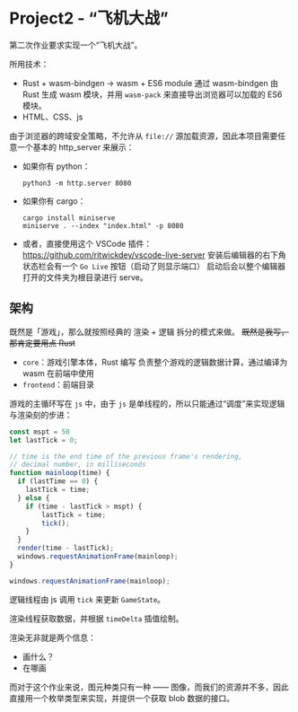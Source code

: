 # Project2 - “飞机大战”

第二次作业要求实现一个“飞机大战”。

所用技术：
- Rust + wasm-bindgen -> wasm + ES6 module
    通过 wasm-bindgen 由 Rust 生成 wasm 模块，并用 `wasm-pack` 来直接导出浏览器可以加载的 ES6 模块。
- HTML、CSS、js

由于浏览器的跨域安全策略，不允许从 `file://` 源加载资源，因此本项目需要任意一个基本的 http_server 来展示：
- 如果你有 python：
    ```
    python3 -m http.server 8080
    ```
- 如果你有 cargo：
    ```
    cargo install miniserve
    miniserve . --index "index.html" -p 8080
    ```
- 或者，直接使用这个 VSCode 插件：
    https://github.com/ritwickdey/vscode-live-server
    安装后编辑器的右下角状态栏会有一个 `Go Live` 按钮（启动了则显示端口）
    启动后会以整个编辑器打开的文件夹为根目录进行 serve。

## 架构

既然是「游戏」，那么就按照经典的 渲染 + 逻辑 拆分的模式来做。
<s>既然是我写，那肯定要用点 Rust</s>

- `core`：游戏引擎本体，Rust 编写
    负责整个游戏的逻辑数据计算，通过编译为 wasm 在前端中使用
- `frontend`：前端目录



游戏的主循环写在 `js` 中，由于 `js` 是单线程的，所以只能通过“调度”来实现逻辑与渲染刻的步进：

```js
const mspt = 50
let lastTick = 0;

// time is the end time of the previous frame's rendering,
// decimal number, in milliseconds
function mainloop(time) {
  if (lastTime == 0) {
    lastTick = time;
  } else {
    if (time - lastTick > mspt) {
        lastTick = time;
        tick();
    }
  }
  render(time - lastTick);
  windows.requestAnimationFrame(mainloop);
}

windows.requestAnimationFrame(mainloop);
```



逻辑线程由 js 调用 `tick` 来更新 `GameState`。

渲染线程获取数据，并根据 `timeDelta` 插值绘制。



渲染无非就是两个信息：

- 画什么？
- 在哪画

而对于这个作业来说，图元种类只有一种 —— 图像，而我们的资源并不多，因此直接用一个枚举类型来实现，并提供一个获取 blob 数据的接口。

